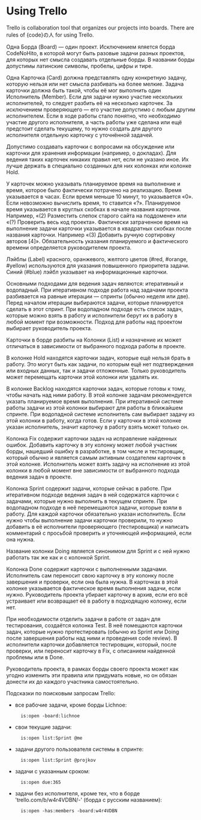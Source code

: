 Using Trello
============

Trello is collaboration tool that organizes our projects into boards.
There are rules of {code}の人 for using Trello.

Одна Борда (Board) &mdash; один проект. Исключением яляется борда CodeNoHito,
в которой могут быть разовые задачи разных проектов, для которых нет смысла
создавать отдельные борды. В названии борды допустимы латинские символы,
пробелы, цифры и тире.

Одна Карточка (Card) должна представлять одну конкретную задачу, которую нельзя
или нет смысла разбивать на более мелкие. Задача карточки должна быть такой,
чтобы её мог выполнить один Исполнитель (Member). Если для задачи нужно участие
нескольких исполнителей, то следует разбить её на несколько карточек. За
исключением проверяющего &mdash; его участие допустимо с любым другим
исполнителем. Если в ходе работы стало понятно, что необходимо участие другого
исполнителя, а часть работы уже сделана или ещё предстоит сделать текущему, то
нужно создать для другого исполнителя отдельную карточку с уточнённой задачей.

Допустимо создавать карточки с вопросами на обсуждение или карточки для хранения
информации (например, о докладах). Для ведения таких карточек никаких правил
нет, если не указано иное. Их лучше держать в специально созданных для них
колонках или колонке Hold.

У карточек можно указывать планируемое время на выполнение и время, которое было
фактически потрачено на реализацию. Время указывается в часах. Если время меньше
10 минут, то указывается «0». Если невозможно вычислить время, то ставится «?».
Планируемое время указывается в круглых скобках в начале названия карточки.
Например, «(2) Разместить слепок старого сайта на поддомене» или «(?) Проверить
весь код проекта». Фактически затраченное время на выполнение задачи карточки
указывается в квадратных скобках после названия карточки. Например «(3) Добавить
ручную сортировку авторов [4]». Обязательность указания планируемого и
фактического времени определяется руководителем проекта.

Лэйблы (Label) красного, оранжевого, желтого цветов (#red, #orange, #yellow)
используются для указания повышенного приоритета задачи. Синий (#blue) лэйбл
указывает на информационные карточки.

Основными подходами для ведения задач являются: итеративный и водопадный.
При итеративном подходе работа над задачами проекта разбивается на равные
итерации &mdash; спринты (обычно неделя или две). Перед началом итерации
выбираются задачи, которые планируется сделать в этот спринт. При водопадном
подходе есть список задач, которые можно взять в работу и исполнители берут их
в работу в любой момент при возможности. Подход для работы над проектом выбирает
руководитель проекта.

Карточки в борде разбиты на Колонки (List) и назначение их может отличаться в
зависимости от выбранного подхода работы в проекте.

В колонке Hold находятся карточки задач, которые ещё нельзя брать в работу. Это
могут быть как задачи, по которым ещё нет подтверждения или входных данных, так
и задачи отложенные. Только руководитель может перемещать карточки этой колонки
или удалять их.

В колонке Backlog находятся карточки задач, которые готовы к тому, чтобы начать
над ними работу. В этой колонке задачам рекомендуется указать планируемое время
выполнения. При итеративной системе работы задачи из этой колонки выбирают
для работы в ближайшем спринте. При водопадной системе исполнитель сам выбирает
задачу из этой колонки в работу, когда готов. Если у карточки в этой колонке
указан исполнитель, значит карточку в работу взять может только он.

Колонка Fix содержит карточки задач на исправление найденных ошибок. Добавить
карточку в эту колонку может любой участник борды, нашедший ошибку в разработке,
в том числе и тестировщик, который обычно и является самым активным создателем
карточек в этой колонке. Исполнитель может взять задачу на исполнение из этой
колонки в любой момент вне зависимости от выбранного подхода ведения задач в
проекте.

Колонка Sprint содержит задачи, которые сейчас в работе. При итеративном подходе
ведения задач в ней содержатся карточки с задачами, которые нужно выполнить в
текущем спринте. При водопадном подходе в неё перемещаются задачи, которые взяли
в работу. Для каждой карточки обязательно указан исполнитель. Если нужно чтобы
выполнение задачи карточки проверили, то нужно добавить в её исполнители
проверяющего (тестировщика) и написать комментарий с просьбой проверить и
уточняющей информацией, если она нужна.

Название колонки Doing является синонимом для Sprint и с ней нужно работать так
же как и с колонкой Sprint.

Колонка Done содержит карточки с выполненными задачами. Исполнитель сам
переносит свою карточку в эту колонку после завершения и проверки, если она была
нужна. В карточках в этой колонке указывается фактическое время выполнения
задачи, если нужно. Руководитель проекта убирает карточку в архив, если его
всё устраивает или возвращает её в работу в подходящую колонку, если нет.

При необходимости отделить задачи в работе от задач для тестирования, создаётся
колонка Test. В неё помещаются карточки задач, которые нужно протестировать
(обычно из Sprint или Doing после завершения работы над ними и проведения code
review). В исполнители карточки добавляется тестировщик, который, после
проверки, или переносит карточку в Fix, с описанием найденной проблемы или в
Done.

Руководитель проекта, в рамках борды своего проекта может как угодно изменить
эти правила или придумать новые, но он обязан донести их до каждого участника
самостоятельно.

Подсказки по поисковым запросам Trello:

* все рабочие задачи, кроме борды Lichnoe:

        is:open -board:lichnoe

* свои текущие задачи:

        is:open list:Sprint @me

* задачи другого пользователя системы в спринте:

        is:open list:Sprint @projkov

* задачи c указанным сроком:

        is:open due:365

* задачи без исполнителя, кроме тех, что в борде 'trello.com/b/w4r4VDBN/-'
  (борда с русским названием):

        is:open -has:members -board:w4r4VDBN
